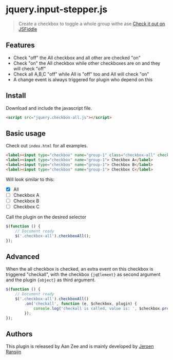 # jquery.input-stepper.js
> Create a checkbox to toggle a whole group withe ase [Check it out on JSFiddle](http://jsfiddle.net/jeroen_ransijn/px38g556/)

## Features
- Check "off" the All checkbox and all other are checked "on"
- Check "on" the All checkbox while other checkboxes are on and they will check "off"
- Check all A,B,C "off" while All is "off" too and All will check "on"
- A change event is always triggered for plugin who depend on this

## Install
Download and include the javascript file.
```html
<script src="jquery.checkbox-all.js"></script>
```

## Basic usage
Check out `index.html` for all examples.

```html
<label><input type="checkbox" name="group-1" class="checkbox-all" checked> All</label>
<label><input type="checkbox" name="group-1"> Checkbox A</label>
<label><input type="checkbox" name="group-1"> Checkbox B</label>
<label><input type="checkbox" name="group-1"> Checkbox C</label>
```

Will look similar to this:
- [x] All
- [ ] Checkbox A
- [ ] Checkbox B
- [ ] Checkbox C

Call the plugin on the desired selector

```javascript
$(function () {
	// Document ready
	$('.checkbox-all').checkboxAll();
});
```

## Advanced
When the all checkbox is checked, an extra event on this checkbox is triggered "checkall", with the checkbox `{jqElement}` as second argument and the plugin `{object}` as third argument.

```javascript
$(function () {
	// Document ready
	$('.checkbox-all').checkboxAll()
		.on('checkall', function (e, $checkbox, plugin) {
			console.log('checkall is called, value is: ', $checkbox.prop('checked'));
		});
});
```

## Authors
This plugin is released by Aan Zee and is mainly developed by [Jeroen Ransijn](https://github.com/jeroenransijn)
